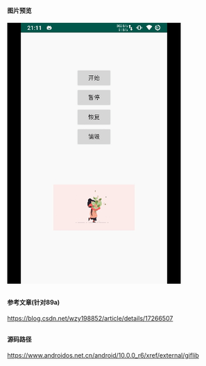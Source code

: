 ##
#### 图片预览
![image](https://github.com/153437803/cmake-giflib-r10/blob/master/device.gif ) 

##
#### 参考文章(针对89a)
https://blog.csdn.net/wzy198852/article/details/17266507

##
#### 源码路径
https://www.androidos.net.cn/android/10.0.0_r6/xref/external/giflib
